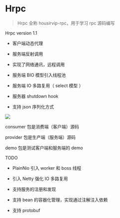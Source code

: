 # Hrpc

> Hrpc 全称 housirvip-rpc，用于学习 rpc 源码编写

Hrpc version 1.1

- 客户端动态代理

- 服务端反射调用

- 实现了网络通讯，远程调用

- 服务端 BIO 模型引入线程池

- 服务端 IO 多路复用（ select 模型 ）

- 服务器 shutdown hook

- 支持 json 序列化方式

![](http://static.nicesite.vip/blog/20200915231642.png)

consumer 包是消费端（客户端）源码

provider 包是生产端（服务端）源码

demo 包是测试客户端和服务端的 demo

TODO

- PlainNio 引入 worker 和 boss 线程

- 引入 Netty 强化 IO 多路复用

- 支持服务的注册和发现

- 支持 bean 的容器化管理，实现通过注解注入依赖

- 支持 protobuf 